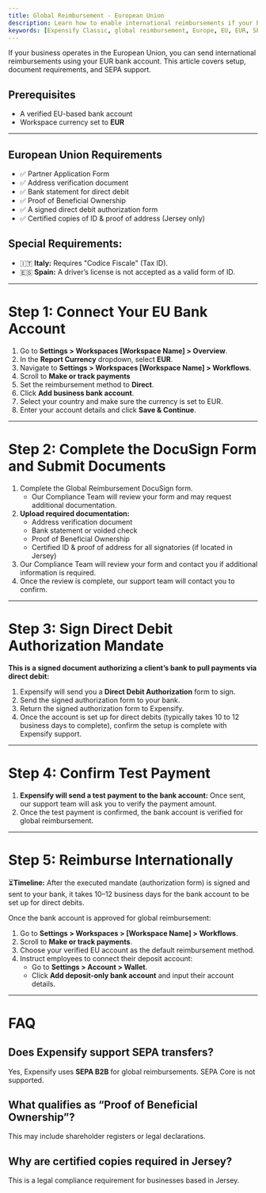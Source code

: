 ```yaml
---
title: Global Reimbursement - European Union
description: Learn how to enable international reimbursements if your business bank account is in the European Union.
keywords: [Expensify Classic, global reimbursement, Europe, EU, EUR, SEPA, international payments, DocuSign, compliance]
---
```

<div id="expensify-classic" markdown="1">

If your business operates in the European Union, you can send international reimbursements using your EUR bank account. This article covers setup, document requirements, and SEPA support.

## Prerequisites
- A verified EU-based bank account
- Workspace currency set to **EUR**

---

## European Union Requirements
- ✅ Partner Application Form
- ✅ Address verification document
- ✅ Bank statement for direct debit
- ✅ Proof of Beneficial Ownership
- ✅ A signed direct debit authorization form
- ✅ Certified copies of ID & proof of address (Jersey only)

## Special Requirements:
- 🇮🇹 **Italy:** Requires "Codice Fiscale" (Tax ID).
- 🇪🇸 **Spain:** A driver’s license is not accepted as a valid form of ID.

---

# Step 1: Connect Your EU Bank Account
1. Go to **Settings > Workspaces [Workspace Name] > Overview**.
2. In the **Report Currency** dropdown, select **EUR**.
3. Navigate to **Settings > Workspaces [Workspace Name] > Workflows**.
4. Scroll to **Make or track payments**
5. Set the reimbursement method to **Direct**.
6. Click **Add business bank account**.
7. Select your country and make sure the currency is set to EUR.
8. Enter your account details and click **Save & Continue**.

---

# Step 2: Complete the DocuSign Form and Submit Documents
1. Complete the Global Reimbursement DocuSign form.
   - Our Compliance Team will review your form and may request additional documentation.
2. **Upload required documentation:**
     - Address verification document
     - Bank statement or voided check
     - Proof of Beneficial Ownership
     - Certified ID & proof of address for all signatories (if located in Jersey)
3. Our Compliance Team will review your form and contact you if additional information is required.
4. Once the review is complete, our support team will contact you to confirm. 

---

# Step 3: Sign Direct Debit Authorization Mandate

**This is a signed document authorizing a client’s bank to pull payments via direct debit:**
1. Expensify will send you a **Direct Debit Authorization** form to sign.
3. Send the signed authorization form to your bank.
4. Return the signed authorization form to Expensify.
5. Once the account is set up for direct debits (typically takes 10 to 12 business days to complete), confirm the setup is complete with Expensify support.

---

# Step 4: Confirm Test Payment
1. **Expensify will send a test payment to the bank account:** Once sent, our support team will ask you to verify the payment amount.
2. Once the test payment is confirmed, the bank account is verified for global reimbursement.

---

# Step 5: Reimburse Internationally

⏳**Timeline:** After the executed mandate (authorization form) is signed and sent to your bank, it takes 10–12 business days for the bank account to be set up for direct debits.

Once the bank account is approved for global reimbursement:
1. Go to **Settings > Workspaces > [Workspace Name] > Workflows**.
2. Scroll to **Make or track payments**.
3. Choose your verified EU account as the default reimbursement method.
4. Instruct employees to connect their deposit account:
   - Go to **Settings > Account > Wallet**.
   - Click **Add deposit-only bank account** and input their account details.

---

# FAQ

## Does Expensify support SEPA transfers?
Yes, Expensify uses **SEPA B2B** for global reimbursements. SEPA Core is not supported.

## What qualifies as “Proof of Beneficial Ownership”?
This may include shareholder registers or legal declarations.

## Why are certified copies required in Jersey?
This is a legal compliance requirement for businesses based in Jersey.

</div>
